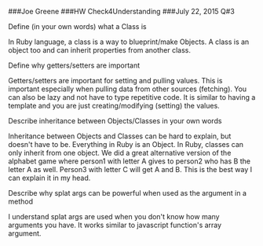 ###Joe Greene
###HW Check4Understanding
###July 22, 2015 Q#3

Define (in your own words) what a Class is

In Ruby language, a class is a way to blueprint/make Objects. A class is an object too and can inherit properties from another class.

Define why getters/setters are important

Getters/setters are important for setting and pulling values. This is important especially when pulling data from other sources (fetching). You can also be lazy and not have to type repetitive code. It is similar to having a template and you are just creating/modifying (setting) the values.

Describe inheritance between Objects/Classes in your own words

Inheritance between Objects and Classes can be hard to explain, but doesn't have to be. Everything in Ruby is an Object. In Ruby, classes can only inherit from one object. We did a great alternative version of the alphabet game where person1 with letter A gives to person2 who has B the letter A as well. Person3 with letter C will get A and B. This is the best way I can explain it in my head.

Describe why splat args can be powerful when used as the argument in a method

I understand splat args are used when you don't know how many arguments you have. It works similar to javascript function's array argument.
